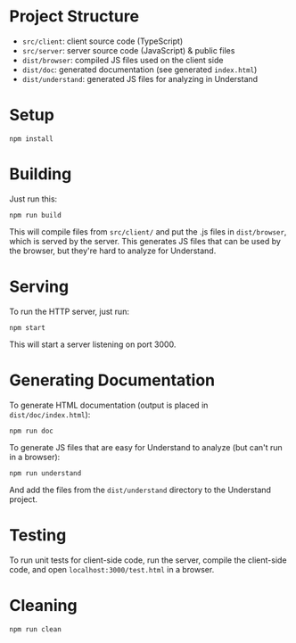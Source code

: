 # Project Structure

* `src/client`: client source code (TypeScript)
* `src/server`: server source code (JavaScript) & public files
* `dist/browser`: compiled JS files used on the client side
* `dist/doc`: generated documentation (see generated `index.html`)
* `dist/understand`: generated JS files for analyzing in Understand

# Setup

```
npm install
```

# Building

Just run this:

```
npm run build
```

This will compile files from `src/client/` and put the .js files in
`dist/browser`, which is served by the server. This generates JS files that can
be used by the browser, but they're hard to analyze for Understand.

# Serving

To run the HTTP server, just run:

```
npm start
```

This will start a server listening on port 3000.

# Generating Documentation

To generate HTML documentation (output is placed in `dist/doc/index.html`):

```
npm run doc
```

To generate JS files that are easy for Understand to analyze (but can't run in a
browser):

```
npm run understand
```

And add the files from the `dist/understand` directory to the Understand project.

# Testing

To run unit tests for client-side code, run the server, compile the client-side
code, and open `localhost:3000/test.html` in a browser.

# Cleaning

```
npm run clean
```
